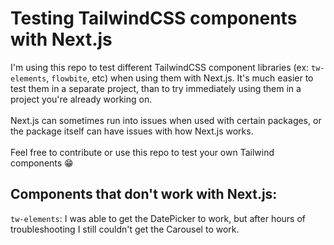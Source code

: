# Testing TailwindCSS components with Next.js 

I'm using this repo to test different TailwindCSS component libraries (ex: `tw-elements`, `flowbite`, etc) when using them with Next.js. It's much easier to test them in a separate project, than to try immediately using them in a project you're already working on. 
<br /> 
<br /> 
Next.js can sometimes run into issues when used with certain packages, or the package itself can have issues with how Next.js works.
<br />
<br />
Feel free to contribute or use this repo to test your own Tailwind components 😁

## Components that don't work with Next.js:

`tw-elements`: I was able to get the DatePicker to work, but after hours of troubleshooting I still couldn't get the Carousel to work.
